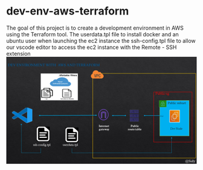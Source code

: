 # dev-env-aws-terraform
The goal of this project is to create a development environment in AWS using the Terraform tool.
The userdata.tpl file to install docker and an ubuntu user when launching the ec2 instance
the ssh-config.tpl file to allow our vscode editor to access the ec2 instance with the Remote - SSH extension
![DEV-ENV](architecture.png)